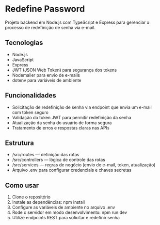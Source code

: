 # Redefine Password

Projeto backend em Node.js com TypeScript e Express para gerenciar o processo de redefinição de senha via e-mail.

## Tecnologias

- Node.js
- JavaScript
- Express
- JWT (JSON Web Token) para segurança dos tokens
- Nodemailer para envio de e-mails
- dotenv para variáveis de ambiente

## Funcionalidades

- Solicitação de redefinição de senha via endpoint que envia um e-mail com token seguro
- Validação do token JWT para permitir redefinição da senha
- Atualização da senha do usuário de forma segura
- Tratamento de erros e respostas claras nas APIs

## Estrutura

- /src/routes — definição das rotas
- /src/controllers — lógica de controle das rotas
- /src/services — regras de negócio (envio de e-mail, token, atualização)
- Arquivo .env para configurar credenciais e chaves secretas

## Como usar

1. Clone o repositório
2. Instale as dependências: npm install
3. Configure as variáveis de ambiente no arquivo .env
4. Rode o servidor em modo desenvolvimento: npm run dev
5. Utilize endpoints REST para solicitar e redefinir senha
